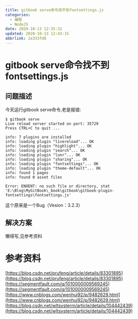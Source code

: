 ```yaml
---
title: gitbook serve命令找不到fontsettings.js
categories: 
  - 编程
  - NodeJS
date: 2020-10-13 12:35:31
updated: 2020-10-13 12:43:15
abbrlink: 2e333fd8
---
```

# gitbook serve命令找不到fontsettings.js
## 问题描述
今天运行gitbook serve命令,老是报错:
```
$ gitbook serve
Live reload server started on port: 35729
Press CTRL+C to quit ...

info: 7 plugins are installed
info: loading plugin "livereload"... OK
info: loading plugin "highlight"... OK
info: loading plugin "search"... OK
info: loading plugin "lunr"... OK
info: loading plugin "sharing"... OK
info: loading plugin "fontsettings"... OK
info: loading plugin "theme-default"... OK
info: found 1 pages
info: found 0 asset files

Error: ENOENT: no such file or directory, stat 'E:\Blog\MyGitBook\_book\gitbook\gitbook-plugin-fontsettings\fontsettings.js'
```
这个原来是一个Bug（Vesion：3.2.3）
## 解决方案
懒得写,见参考资料
# 参考资料
[https://blog.csdn.net/prufeng/article/details/83301895](https://blog.csdn.net/prufeng/article/details/83301895)
[https://segmentfault.com/q/1010000009569245](https://segmentfault.com/q/1010000009569245)
[https://www.cnblogs.com/wenhui92/p/9482629.html](https://www.cnblogs.com/wenhui92/p/9482629.html)
[https://blog.csdn.net/wltsysterm/article/details/104442439](https://blog.csdn.net/wltsysterm/article/details/104442439)
